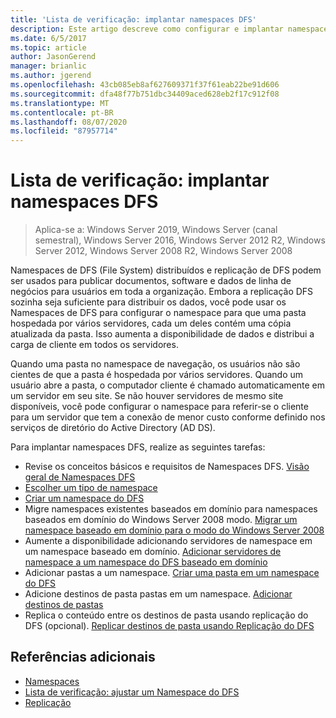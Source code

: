 ```yaml
---
title: 'Lista de verificação: implantar namespaces DFS'
description: Este artigo descreve como configurar e implantar namespaces DFS.
ms.date: 6/5/2017
ms.topic: article
author: JasonGerend
manager: brianlic
ms.author: jgerend
ms.openlocfilehash: 43cb085eb8af627609371f37f61eab22be91d606
ms.sourcegitcommit: dfa48f77b751dbc34409aced628eb2f17c912f08
ms.translationtype: MT
ms.contentlocale: pt-BR
ms.lasthandoff: 08/07/2020
ms.locfileid: "87957714"
---
```

# <a name="checklist-deploy-dfs-namespaces"></a>Lista de verificação: implantar namespaces DFS

> Aplica-se a: Windows Server 2019, Windows Server (canal semestral), Windows Server 2016, Windows Server 2012 R2, Windows Server 2012, Windows Server 2008 R2, Windows Server 2008

Namespaces de DFS (File System) distribuídos e replicação de DFS podem ser usados para publicar documentos, software e dados de linha de negócios para usuários em toda a organização. Embora a replicação DFS sozinha seja suficiente para distribuir os dados, você pode usar os Namespaces de DFS para configurar o namespace para que uma pasta hospedada por vários servidores, cada um deles contém uma cópia atualizada da pasta. Isso aumenta a disponibilidade de dados e distribui a carga de cliente em todos os servidores.

Quando uma pasta no namespace de navegação, os usuários não são cientes de que a pasta é hospedada por vários servidores. Quando um usuário abre a pasta, o computador cliente é chamado automaticamente em um servidor em seu site. Se não houver servidores de mesmo site disponíveis, você pode configurar o namespace para referir-se o cliente para um servidor que tem a conexão de menor custo conforme definido nos serviços de diretório do Active Directory (AD DS).

Para implantar namespaces DFS, realize as seguintes tarefas:

-   Revise os conceitos básicos e requisitos de Namespaces DFS.
[Visão geral de Namespaces DFS](dfs-overview.md)
-   [Escolher um tipo de namespace](choose-a-namespace-type.md)
-   [Criar um namespace do DFS](create-a-dfs-namespace.md)
-   Migre namespaces existentes baseados em domínio para namespaces baseados em domínio do Windows Server 2008 modo. [Migrar um namespace baseado em domínio para o modo do Windows Server 2008](migrate-a-domain-based-namespace-to-windows-server-2008-mode.md)
-   Aumente a disponibilidade adicionando servidores de namespace em um namespace baseado em domínio. [Adicionar servidores de namespace a um namespace do DFS baseado em domínio](add-namespace-servers-to-a-domain-based-dfs-namespace.md)
-   Adicionar pastas a um namespace. [Criar uma pasta em um namespace do DFS](create-a-folder-in-a-dfs-namespace.md)
-   Adicione destinos de pasta pastas em um namespace. [Adicionar destinos de pastas](add-folder-targets.md)
-   Replica o conteúdo entre os destinos de pasta usando replicação do DFS (opcional). [Replicar destinos de pasta usando Replicação do DFS](replicate-folder-targets-using-dfs-replication.md)


## <a name="additional-references"></a>Referências adicionais

-   [Namespaces](/previous-versions/windows/it-pro/windows-server-2008-R2-and-2008/cc771914(v=ws.11))
-   [Lista de verificação: ajustar um Namespace do DFS](checklist-tune-a-dfs-namespace.md)
-   [Replicação](/previous-versions/windows/it-pro/windows-server-2008-R2-and-2008/cc770278(v=ws.11))
